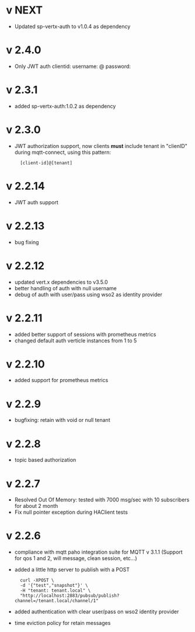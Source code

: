 # v NEXT
- Updated sp-vertx-auth to v1.0.4 as dependency

# v 2.4.0
- Only JWT auth 
    clientid: <free id>
    username: <user>@<tenant>
    password: <jwt access token>
     
# v 2.3.1
- added sp-vertx-auth:1.0.2 as dependency

# v 2.3.0
- JWT authorization support, 
now clients **must** include tenant in "clienID" during mqtt-connect, 
using this pattern: 
        
        [client-id]@[tenant]

# v 2.2.14
- JWT auth support 

# v 2.2.13
- bug fixing

# v 2.2.12
- updated vert.x dependencies to v3.5.0
- better handling of auth with null username
- debug of auth with user/pass using wso2 as identity provider

# v 2.2.11
- added better support of sessions with prometheus metrics
- changed default auth verticle instances from 1 to 5

# v 2.2.10
- added support for prometheus metrics

# v 2.2.9
- bugfixing: retain with void or null tenant

# v 2.2.8
- topic based authorization

# v 2.2.7
- Resolved Out Of Memory: tested with 7000 msg/sec with 10 subscribers for about 2 month
- Fix null pointer exception during HAClient tests

# v 2.2.6
- compliance with mqtt paho integration suite for MQTT v 3.1.1 (Support for qos 1 and 2, will message, clean session, etc...)
- added a little http server to publish with a POST
    
        curl -XPOST \
        -d '{"test","snapshot"}' \
        -H "tenant: tenant.local" \
        "http://localhost:2883/pubsub/publish?channel=/tenant.local/channel/1"

- added authentication with clear user/pass on wso2 identity provider
- time eviction policy for retain messages
